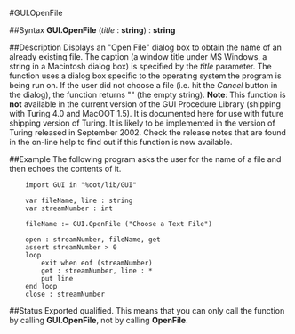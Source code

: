 
#GUI.OpenFile

##Syntax
**GUI.OpenFile** (*title* : **string**) : **string**



##Description
Displays an "Open File" dialog box to obtain the name of an already existing file. The caption (a window title under MS Windows, a string in a Macintosh dialog box) is specified by the *title* parameter. The function uses a dialog box specific to the operating system the program is being run on.
If the user did not choose a file (i.e. hit the *Cancel* button in the dialog), the function returns "" (the empty string).
**Note**: This function is **not** available in the current version of the GUI Procedure Library (shipping with Turing 4.0 and MacOOT 1.5). It is documented here for use with future shipping version of Turing. It is likely to be implemented in the version of Turing released in September 2002. Check the release notes that are found in the on-line help to find out if this function is now available.



##Example
The following program asks the user for the name of a file and then echoes the contents of it.


        import GUI in "%oot/lib/GUI"
        
        var fileName, line : string
        var streamNumber : int
        
        fileName := GUI.OpenFile ("Choose a Text File")
        
        open : streamNumber, fileName, get
        assert streamNumber > 0
        loop
            exit when eof (streamNumber)
            get : streamNumber, line : *
            put line
        end loop
        close : streamNumber
##Status
Exported qualified.
This means that you can only call the function by calling **GUI.OpenFile**, not by calling **OpenFile**.



